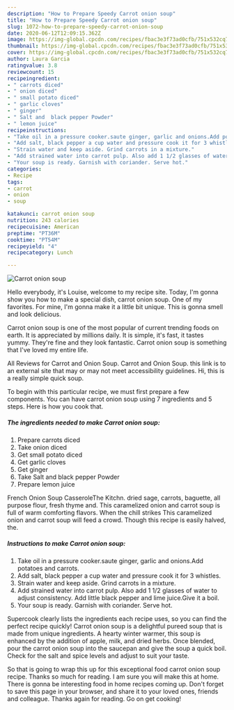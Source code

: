 ```yaml
---
description: "How to Prepare Speedy Carrot onion soup"
title: "How to Prepare Speedy Carrot onion soup"
slug: 1072-how-to-prepare-speedy-carrot-onion-soup
date: 2020-06-12T12:09:15.362Z
image: https://img-global.cpcdn.com/recipes/fbac3e3f73ad0cfb/751x532cq70/carrot-onion-soup-recipe-main-photo.jpg
thumbnail: https://img-global.cpcdn.com/recipes/fbac3e3f73ad0cfb/751x532cq70/carrot-onion-soup-recipe-main-photo.jpg
cover: https://img-global.cpcdn.com/recipes/fbac3e3f73ad0cfb/751x532cq70/carrot-onion-soup-recipe-main-photo.jpg
author: Laura Garcia
ratingvalue: 3.8
reviewcount: 15
recipeingredient:
- " carrots diced"
- " onion diced"
- " small potato diced"
- " garlic cloves"
- " ginger"
- " Salt and  black pepper Powder"
- " lemon juice"
recipeinstructions:
- "Take oil in a pressure cooker.saute ginger, garlic and onions.Add potatoes and carrots."
- "Add salt, black pepper a cup water and pressure cook it for 3 whistles."
- "Strain water and keep aside. Grind carrots in a mixture."
- "Add strained water into carrot pulp. Also add 1 1/2 glasses of water to adjust consistency. Add little black pepper and lime juice.Give it a boil."
- "Your soup is ready. Garnish with coriander. Serve hot."
categories:
- Recipe
tags:
- carrot
- onion
- soup

katakunci: carrot onion soup 
nutrition: 243 calories
recipecuisine: American
preptime: "PT36M"
cooktime: "PT54M"
recipeyield: "4"
recipecategory: Lunch

---
```



![Carrot onion soup](https://img-global.cpcdn.com/recipes/fbac3e3f73ad0cfb/751x532cq70/carrot-onion-soup-recipe-main-photo.jpg)

Hello everybody, it's Louise, welcome to my recipe site. Today, I'm gonna show you how to make a special dish, carrot onion soup. One of my favorites. For mine, I'm gonna make it a little bit unique. This is gonna smell and look delicious.

Carrot onion soup is one of the most popular of current trending foods on earth. It is appreciated by millions daily. It is simple, it's fast, it tastes yummy. They're fine and they look fantastic. Carrot onion soup is something that I've loved my entire life.

All Reviews for Carrot and Onion Soup. Carrot and Onion Soup. this link is to an external site that may or may not meet accessibility guidelines. Hi, this is a really simple quick soup.


To begin with this particular recipe, we must first prepare a few components. You can have carrot onion soup using 7 ingredients and 5 steps. Here is how you cook that.

<!--inarticleads1-->

##### The ingredients needed to make Carrot onion soup:

1. Prepare  carrots diced
1. Take  onion diced
1. Get  small potato diced
1. Get  garlic cloves
1. Get  ginger
1. Take  Salt and  black pepper Powder
1. Prepare  lemon juice


French Onion Soup CasseroleThe Kitchn. dried sage, carrots, baguette, all purpose flour, fresh thyme and. This caramelized onion and carrot soup is full of warm comforting flavors. When the chill strikes This caramelized onion and carrot soup will feed a crowd. Though this recipe is easily halved, the. 

<!--inarticleads2-->

##### Instructions to make Carrot onion soup:

1. Take oil in a pressure cooker.saute ginger, garlic and onions.Add potatoes and carrots.
1. Add salt, black pepper a cup water and pressure cook it for 3 whistles.
1. Strain water and keep aside. Grind carrots in a mixture.
1. Add strained water into carrot pulp. Also add 1 1/2 glasses of water to adjust consistency. Add little black pepper and lime juice.Give it a boil.
1. Your soup is ready. Garnish with coriander. Serve hot.


Supercook clearly lists the ingredients each recipe uses, so you can find the perfect recipe quickly! Carrot onion soup is a delightful pureed soup that is made from unique ingredients. A hearty winter warmer, this soup is enhanced by the addition of apple, milk, and dried herbs. Once blended, pour the carrot onion soup into the saucepan and give the soup a quick boil. Check for the salt and spice levels and adjust to suit your taste. 

So that is going to wrap this up for this exceptional food carrot onion soup recipe. Thanks so much for reading. I am sure you will make this at home. There is gonna be interesting food in home recipes coming up. Don't forget to save this page in your browser, and share it to your loved ones, friends and colleague. Thanks again for reading. Go on get cooking!
